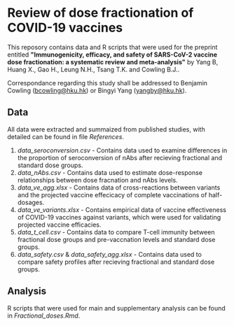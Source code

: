 # Review of dose fractionation of COVID-19 vaccines

This reposory contains data and R scripts that were used for the preprint entitled **"Immunogenicity, efficacy, and safety of SARS-CoV-2 vaccine dose fractionation: a systematic review and meta-analysis"** by Yang B, Huang X., Gao H., Leung N.H., Tsang T.K. and Cowling B.J..

Correspondance regarding this study shall be addressed to Benjamin Cowling (bcowling@hku.hk) or Bingyi Yang (yangby@hku.hk).

## Data

All data were extracted and summaized from published studies, with detailed can be found in file *References*. 

1) *data_seroconversion.csv* - Contains data used to examine differences in the proportion of seroconversion of nAbs after recieving fractional and standard dose groups.
2) *data_nAbs.csv* - Contains data used to estimate dose-response relationships between dose fracnation and nAbs levels.
3) *data_ve_agg.xlsx* - Contains data of cross-reactions between variants and the projected vaccine effecicacy of complete vaccinations of half-dosages.
4) *data_ve_variants.xlsx* - Contains empirical data of vaccine effectiveness of COVID-19 vaccines against variants, which were used for validating projected vaccine efficacies.
5) *data_t_cell.csv* - Contains data to compare T-cell immunity between fractional dose groups and pre-vaccnation levels and standard dose groups.
6) *data_safety.csv* & *data_safety_agg.xlsx* - Contains data used to compare safety profiles after recieving fractional and standard dose groups.


## Analysis

R scripts that were used for main and supplementary analysis can be found in *Fractional_doses.Rmd*.
